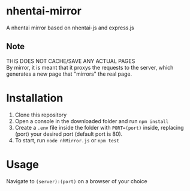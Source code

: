 # nhentai-mirror
A nhentai mirror based on nhentai-js and express.js

## Note
THIS DOES NOT CACHE/SAVE ANY ACTUAL PAGES</br>
By mirror, it is meant that it proxys the requests to the server, which generates a new page that "mirrors" the real page.

Installation
=====
1) Clone this repository
2) Open a console in the downloaded folder and run ```npm install```
3) Create a ```.env``` file inside the folder with ```PORT=(port)``` inside, replacing (port) your desired port (default port is 80).
4) To start, run ```node nhMirror.js``` or ```npm test```

Usage
=====
Navigate to `(server):(port)` on a browser of your choice
